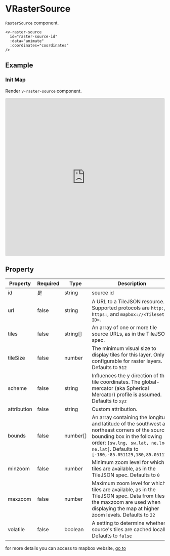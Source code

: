 # VRasterSource

`RasterSource` component.

```
<v-raster-source
  id="raster-source-id"
  :data="animate"
  :coordinates="coordinates"
/>
```

## Example

### Init Map

Render `v-raster-source` component.

<iframe src="https://codesandbox.io/embed/vfilllayer-wiv9l7?fontsize=14&hidenavigation=1&module=%2Fsrc%2FApp.vue&theme=dark"
     style="width:100%; height:500px; border:0; border-radius: 4px; overflow:hidden;"
     title="vfilllayer"
     allow="accelerometer; ambient-light-sensor; camera; encrypted-media; rasterlocation; gyroscope; hid; microphone; midi; payment; usb; vr; xr-spatial-tracking"
     sandbox="allow-forms allow-modals allow-popups allow-presentation allow-same-origin allow-scripts"
   ></iframe>

## Property

| Property    | Required | Type     | Description                                                                                                                                                                                                                  |
| ----------- | -------- | -------- | ---------------------------------------------------------------------------------------------------------------------------------------------------------------------------------------------------------------------------- |
| id          | 是       | string   | source id                                                                                                                                                                                                                    |
| url         | false    | string   | A URL to a TileJSON resource. Supported protocols are `http:`, `https:`, and `mapbox://<Tileset ID>. `                                                                                                                       |
| tiles       | false    | string[] | An array of one or more tile source URLs, as in the TileJSON spec.                                                                                                                                                           |
| tileSize    | false    | number   | The minimum visual size to display tiles for this layer. Only configurable for raster layers. Defaults to `512`                                                                                                              |
| scheme      | false    | string   | Influences the y direction of the tile coordinates. The global-mercator (aka Spherical Mercator) profile is assumed. Defaults to `xyz`                                                                                       |
| attribution | false    | string   | Custom attribution.                                                                                                                                                                                                          |
| bounds      | false    | number[] | An array containing the longitude and latitude of the southwest and northeast corners of the source's bounding box in the following order: `[sw.lng, sw.lat, ne.lng, ne.lat]`. Defaults to `[-180,-85.051129,180,85.051129]` |
| minzoom     | false    | number   | Minimum zoom level for which tiles are available, as in the TileJSON spec. Defaults to `0`                                                                                                                                   |
| maxzoom     | false    | number   | Maximum zoom level for which tiles are available, as in the TileJSON spec. Data from tiles at the maxzoom are used when displaying the map at higher zoom levels. Defaults to `22`                                           |
| volatile    | false    | boolean  | A setting to determine whether a source's tiles are cached locally. Defaults to `false`                                                                                                                                      |

for more details you can access to mapbox website, [go to](https://docs.mapbox.com/mapbox-gl-js/style-spec/sources/#raster)
